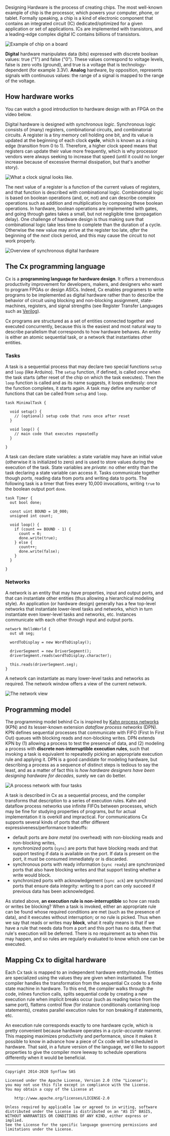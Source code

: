 Designing Hardware is the process of creating chips. The most well-known example of chip is the processor, which powers your computer, phone, or tablet. Formally speaking, a chip is a kind of electronic component that contains an integrated circuit (IC) dedicated/optimized for a given application or set of applications. ICs are implemented with transistors, and a leading-edge complex digital IC contains billions of transistors.

![Example of chip on a board](/images/introduction/chip.png "Example of chip on a board")

**Digital** hardware manipulates data (bits) expressed with discrete boolean values: true ("1") and false ("0"). These values correspond to voltage levels, false is zero volts (ground), and true is a voltage that is technology-dependent (for example 3.3V). **Analog** hardware, by opposition, represents signals with continuous values: the range of a signal is mapped to the range of the voltage.

## How hardware works

You can watch a good introduction to hardware design with an FPGA on the video below.

Digital hardware is designed with *synchronous logic*. Synchronous logic consists of (many) registers,  combinational circuits, and combinatorial circuits. A register is a tiny memory cell holding one bit, and its value is updated at the beginning of each clock **cycle**, which is known as a rising edge (transition from 0 to 1). Therefore, a higher clock speed means that registers can update their value more frequently, which is why processor vendors were always seeking to increase that speed (until it could no longer increase because of excessive thermal dissipation, but that's another story).

![What a clock signal looks like.](/images/introduction/clock.png "What a clock signal looks like")

The next value of a register is a function of the current values of registers, and that function is described with combinational logic. Combinational logic is based on boolean operations (and, or, not) and can describe complex operations such as addition and multiplication by composing these boolean operations. In hardware, boolean operations are implemented with gates, and going through gates takes a small, but not negligible time (propagation delay). One challenge of hardware design is thus making sure that combinational logic take less time to complete than the duration of a cycle. Otherwise the new value may arrive at the register too late, *after* the beginning of the *next* clock period, and this may cause the circuit to not work properly.

![Overview of synchronous digital hardware](/images/introduction/logic.png "Overview of synchronous digital hardware")

## The Cx programming language

Cx is a **programming language for hardware design**. It offers a tremendous productivity improvement for developers, makers, and designers who want to program FPGAs or design ASICs. Indeed, Cx enables programers to write programs to be implemented as digital hardware rather than to describe the behavior of circuit using blocking and non-blocking assignment, state-machines, registers, and signal strengths (see Register Transfer Languages such as [Verilog](https://en.wikipedia.org/wiki/Verilog)).

Cx programs are structured as a set of entities connected together and executed concurrently, because this is the easiest and most natural way to describe parallelism that corresponds to how hardware behaves. An entity is either an atomic sequential task, or a network that instantiates other entities.

### Tasks

A task is a sequential process that may declare two special functions `setup` and `loop` (like Arduino). The `setup` function, if defined, is called *once* when the task starts (after reset of the chip on which the task executes). Then the `loop` function is called and as its name suggests, it loops endlessly: once the function completes, it starts again. A task may define any number of functions that can be called from `setup` and `loop`.

    task MinimalTask {

      void setup() {
        // (optional) setup code that runs once after reset
      }

      void loop() {
        // main code that executes repeatedly
      }

    }

A task can declare state variables: a state variable may have an initial value (otherwise it is initialized to zero) and is used to store values during the execution of the task. State variables are *private*: no other entity than the task declaring a state variable can access it. Tasks communicate together though *ports*, reading data from ports and writing data to ports. The following task is a timer that fires every 10,000 invocations, writing `true` to the boolean output port `done`.

    task Timer {
      out bool done;

      const uint BOUND = 10_000;
      unsigned int count;

      void loop() {
        if (count == BOUND - 1) {
          count = 0;
          done.write(true);
        } else {
          count++;
          done.write(false);
        }
      }

    }

### Networks

A network is an entity that may have properties, input and output ports, and that can instantiate other entities (thus allowing a hierarchical modeling style). An application (or hardware design) generally has a few top-level networks that instantiate lower-level tasks and networks, which in turn instantiate even lower-level tasks and networks, etc. Instances communicate with each other through input and output ports.

    network HelloWorld {
      out u8 seg;

      wordToDisplay = new WordToDisplay();

      driverSegment = new DriverSegment();
      driverSegment.reads(wordToDisplay.character);

      this.reads(driverSegment.seg);
    }


A network can instantiate as many lower-level tasks and networks as required. The network window offers a view of the current network.

![The network view](/images/introduction/helloView.png "The network view")

## Programming model

The programming model behind Cx is inspired by [Kahn process networks](http://en.wikipedia.org/wiki/Kahn_process_networks) (KPN) and its lesser-known extension *dataflow process networks* (DPN). KPN defines sequential processes that communicate with FIFO (First In First Out) queues with blocking reads and non-blocking writes. DPN extends KPN by (1) allowing a process to test the presence of data, and (2) modeling a process with **discrete non-interruptible execution rules**, such that invoking a task is equivalent to repeatedly picking an appropriate execution rule and applying it. DPN is a good candidate for modeling hardware, but describing a process as a sequence of distinct steps is tedious to say the least, and as a matter of fact this is *how hardware designers have been designing hardware for decades*, surely we can do better.

![A process network with four tasks](/images/introduction/process-network.png "A process network with four tasks")

A task is described in Cx as a sequential process, and the compiler transforms that description to a series of execution rules. Kahn and dataflow process networks use infinite FIFOs between processes, which may be fine for studying properties of programs, but for actual implementation it is overkill and impractical. For communications Cx supports several kinds of ports that offer different expressiveness/performance tradeoffs:

- default ports are *bare metal* (no overhead) with non-blocking reads and non-blocking writes,
- *synchronized* ports (`sync`) are ports that have blocking reads and that support testing if data is available on the port. If data is present on the port, it must be consumed immediately or is discarded.
- synchronous ports with ready information (`sync ready`) are synchronized ports that also have blocking writes and that support testing whether a write would block.
- synchronized ports with acknowledgement (`sync ack`) are synchronized ports that ensure data integrity: writing to a port can only succeed if previous data has been acknowledged.

As stated above, **an execution rule is non-interruptible** so how can reads or writes be blocking? When a task is invoked, either an appropriate rule can be found whose required conditions are met (such as the presence of data), and it executes without interruption; or no rule is picked. Thus when we say that reads or writes may **block**, what it really means is that if we have a rule that needs data from a port and this port has no data, then that rule's execution will be deferred. There is no requirement as to when this may happen, and so rules are regularly evaluated to know which one can be executed.

## Mapping Cx to digital hardware

Each Cx task is mapped to an independent hardware entity/module. Entities are specialized using the values they are given when instantiated. The compiler handles the transformation from the sequential Cx code to a finite state machine in hardware. To this end, the compiler walks through the code, inlines function calls, splits sequential code by creating a new execution rule when implicit breaks occur (such as reading twice from the same port), flattens control flow (for instance conditionals containing loop statements), creates parallel execution rules for non breaking if statements, etc.

An execution rule corresponds exactly to one hardware cycle, which is pretty convenient because hardware operates in a *cycle-accurate* manner. This mapping maximizes productivity and performance, since it makes it possible to know in advance how a piece of Cx code will be scheduled in hardware. That said, in a future version of the language, we'd like to support properties to give the compiler more leeway to schedule operations differently when it would be beneficial.


---
```
Copyright 2014-2020 Synflow SAS

Licensed under the Apache License, Version 2.0 (the "License");
you may not use this file except in compliance with the License.
You may obtain a copy of the License at

    http://www.apache.org/licenses/LICENSE-2.0

Unless required by applicable law or agreed to in writing, software
distributed under the License is distributed on an "AS IS" BASIS,
WITHOUT WARRANTIES OR CONDITIONS OF ANY KIND, either express or implied.
See the License for the specific language governing permissions and
limitations under the License.
```
